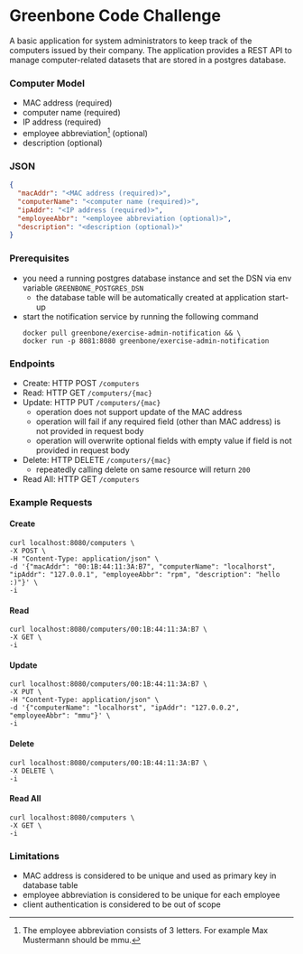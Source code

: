 # Greenbone Code Challenge

A basic application for system administrators to keep track of the computers issued by their company.
The application provides a REST API to manage computer-related datasets that are stored in a postgres database.


### Computer Model

- MAC address (required)
- computer name (required)
- IP address (required)
- employee abbreviation[^1] (optional)
- description (optional)

[^1]: The employee abbreviation consists of 3 letters. For example Max Mustermann should be mmu.


### JSON

```json
{
  "macAddr": "<MAC address (required)>",
  "computerName": "<computer name (required)>",
  "ipAddr": "<IP address (required)>",
  "employeeAbbr": "<employee abbreviation (optional)>",
  "description": "<description (optional)>"
}
```

### Prerequisites

- you need a running postgres database instance and set the DSN via env variable `GREENBONE_POSTGRES_DSN`
  - the database table will be automatically created at application start-up
- start the notification service by running the following command
    ```shell
    docker pull greenbone/exercise-admin-notification && \
    docker run -p 8081:8080 greenbone/exercise-admin-notification
    ```

### Endpoints

- Create: HTTP POST `/computers`
- Read: HTTP GET `/computers/{mac}`
- Update: HTTP PUT `/computers/{mac}`
  - operation does not support update of the MAC address
  - operation will fail if any required field (other than MAC address) is not provided in request body
  - operation will overwrite optional fields with empty value if field is not provided in request body
- Delete: HTTP DELETE `/computers/{mac}`
  - repeatedly calling delete on same resource will return `200`
- Read All: HTTP GET `/computers`


### Example Requests

#### Create
    curl localhost:8080/computers \
    -X POST \
    -H "Content-Type: application/json" \
    -d '{"macAddr": "00:1B:44:11:3A:B7", "computerName": "localhorst", "ipAddr": "127.0.0.1", "employeeAbbr": "rpm", "description": "hello :)"}' \
    -i

#### Read
    curl localhost:8080/computers/00:1B:44:11:3A:B7 \
    -X GET \
    -i

#### Update
    curl localhost:8080/computers/00:1B:44:11:3A:B7 \
    -X PUT \
    -H "Content-Type: application/json" \
    -d '{"computerName": "localhorst", "ipAddr": "127.0.0.2", "employeeAbbr": "mmu"}' \
    -i

#### Delete
    curl localhost:8080/computers/00:1B:44:11:3A:B7 \
    -X DELETE \
    -i

#### Read All

    curl localhost:8080/computers \
    -X GET \
    -i


### Limitations

- MAC address is considered to be unique and used as primary key in database table
- employee abbreviation is considered to be unique for each employee
- client authentication is considered to be out of scope


